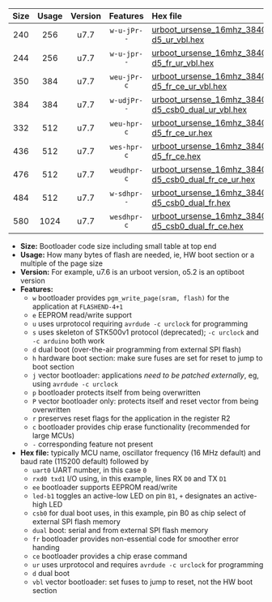 |Size|Usage|Version|Features|Hex file|
|:-:|:-:|:-:|:-:|:--|
|240|256|u7.7|`w-u-jPr--`|[urboot_ursense_16mhz_38400bps_uart0_rxd0_txd1_led-d5_ur_vbl.hex](https://raw.githubusercontent.com/stefanrueger/urboot.hex/main/boards/ursense/fcpu_16mhz/38400_bps/urboot_ursense_16mhz_38400bps_uart0_rxd0_txd1_led-d5_ur_vbl.hex)|
|244|256|u7.7|`w-u-jpr--`|[urboot_ursense_16mhz_38400bps_uart0_rxd0_txd1_led-d5_fr_ur_vbl.hex](https://raw.githubusercontent.com/stefanrueger/urboot.hex/main/boards/ursense/fcpu_16mhz/38400_bps/urboot_ursense_16mhz_38400bps_uart0_rxd0_txd1_led-d5_fr_ur_vbl.hex)|
|350|384|u7.7|`weu-jPr-c`|[urboot_ursense_16mhz_38400bps_uart0_rxd0_txd1_ee_led-d5_fr_ce_ur_vbl.hex](https://raw.githubusercontent.com/stefanrueger/urboot.hex/main/boards/ursense/fcpu_16mhz/38400_bps/urboot_ursense_16mhz_38400bps_uart0_rxd0_txd1_ee_led-d5_fr_ce_ur_vbl.hex)|
|384|384|u7.7|`w-udjPr--`|[urboot_ursense_16mhz_38400bps_uart0_rxd0_txd1_led-d5_csb0_dual_ur_vbl.hex](https://raw.githubusercontent.com/stefanrueger/urboot.hex/main/boards/ursense/fcpu_16mhz/38400_bps/urboot_ursense_16mhz_38400bps_uart0_rxd0_txd1_led-d5_csb0_dual_ur_vbl.hex)|
|332|512|u7.7|`weu-hpr-c`|[urboot_ursense_16mhz_38400bps_uart0_rxd0_txd1_ee_led-d5_fr_ce_ur.hex](https://raw.githubusercontent.com/stefanrueger/urboot.hex/main/boards/ursense/fcpu_16mhz/38400_bps/urboot_ursense_16mhz_38400bps_uart0_rxd0_txd1_ee_led-d5_fr_ce_ur.hex)|
|436|512|u7.7|`wes-hpr-c`|[urboot_ursense_16mhz_38400bps_uart0_rxd0_txd1_ee_led-d5_fr_ce.hex](https://raw.githubusercontent.com/stefanrueger/urboot.hex/main/boards/ursense/fcpu_16mhz/38400_bps/urboot_ursense_16mhz_38400bps_uart0_rxd0_txd1_ee_led-d5_fr_ce.hex)|
|476|512|u7.7|`weudhpr-c`|[urboot_ursense_16mhz_38400bps_uart0_rxd0_txd1_ee_led-d5_csb0_dual_fr_ce_ur.hex](https://raw.githubusercontent.com/stefanrueger/urboot.hex/main/boards/ursense/fcpu_16mhz/38400_bps/urboot_ursense_16mhz_38400bps_uart0_rxd0_txd1_ee_led-d5_csb0_dual_fr_ce_ur.hex)|
|484|512|u7.7|`w-sdhpr--`|[urboot_ursense_16mhz_38400bps_uart0_rxd0_txd1_led-d5_csb0_dual_fr.hex](https://raw.githubusercontent.com/stefanrueger/urboot.hex/main/boards/ursense/fcpu_16mhz/38400_bps/urboot_ursense_16mhz_38400bps_uart0_rxd0_txd1_led-d5_csb0_dual_fr.hex)|
|580|1024|u7.7|`wesdhpr-c`|[urboot_ursense_16mhz_38400bps_uart0_rxd0_txd1_ee_led-d5_csb0_dual_fr_ce.hex](https://raw.githubusercontent.com/stefanrueger/urboot.hex/main/boards/ursense/fcpu_16mhz/38400_bps/urboot_ursense_16mhz_38400bps_uart0_rxd0_txd1_ee_led-d5_csb0_dual_fr_ce.hex)|

- **Size:** Bootloader code size including small table at top end
- **Usage:** How many bytes of flash are needed, ie, HW boot section or a multiple of the page size
- **Version:** For example, u7.6 is an urboot version, o5.2 is an optiboot version
- **Features:**
  + `w` bootloader provides `pgm_write_page(sram, flash)` for the application at `FLASHEND-4+1`
  + `e` EEPROM read/write support
  + `u` uses urprotocol requiring `avrdude -c urclock` for programming
  + `s` uses skeleton of STK500v1 protocol (deprecated); `-c urclock` and `-c arduino` both work
  + `d` dual boot (over-the-air programming from external SPI flash)
  + `h` hardware boot section: make sure fuses are set for reset to jump to boot section
  + `j` vector bootloader: applications *need to be patched externally*, eg, using `avrdude -c urclock`
  + `p` bootloader protects itself from being overwritten
  + `P` vector bootloader only: protects itself and reset vector from being overwritten
  + `r` preserves reset flags for the application in the register R2
  + `c` bootloader provides chip erase functionality (recommended for large MCUs)
  + `-` corresponding feature not present
- **Hex file:** typically MCU name, oscillator frequency (16 MHz default) and baud rate (115200 default) followed by
  + `uart0` UART number, in this case `0`
  + `rxd0 txd1` I/O using, in this example, lines RX `D0` and TX `D1`
  + `ee` bootloader supports EEPROM read/write
  + `led-b1` toggles an active-low LED on pin `B1`, `+` designates an active-high LED
  + `csb0` for dual boot uses, in this example, pin B0 as chip select of external SPI flash memory
  + `dual` boot: serial and from external SPI flash memory
  + `fr` bootloader provides non-essential code for smoother error handing
  + `ce` bootloader provides a chip erase command
  + `ur` uses urprotocol and requires `avrdude -c urclock` for programming
  + `d` dual boot
  + `vbl` vector bootloader: set fuses to jump to reset, not the HW boot section

